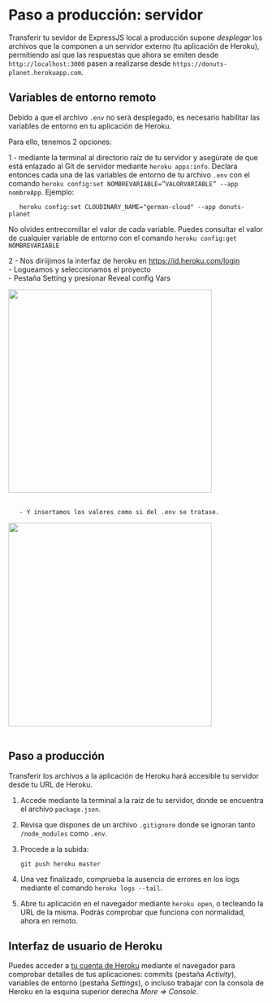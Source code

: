 # Paso a producción: servidor

Transferir tu sevidor de ExpressJS local a producción supone _desplegar_ los archivos que la componen a un servidor externo (tu aplicación de Heroku), permitiendo así que las respuestas que ahora se emiten desde `http://localhost:3000` pasen a realizarse desde `https://donuts-planet.herokuapp.com`.
       
## Variables de entorno remoto

Debido a que el archivo `.env` no será desplegado, es necesario habilitar las variables de entorno en tu aplicación de Heroku.

Para ello, tenemos 2 opciones: 

1 - mediante la terminal al directorio raíz de tu servidor y asegúrate de que está enlazado al Git de servidor mediante `heroku apps:info`. Declara entonces cada una de las variables de entorno de tu archivo `.env` con el comando `heroku config:set NOMBREVARIABLE=”VALORVARIABLE” --app nombreApp`. Ejemplo:

       heroku config:set CLOUDINARY_NAME="german-cloud" --app donuts-planet
  
No olvides entrecomillar el valor de cada variable. Puedes consultar el valor de cualquier variable de entorno con el comando `heroku config:get NOMBREVARIABLE` 

2 - Nos diriijimos la interfaz de heroku en https://id.heroku.com/login <br/>
       - Logueamos y seleccionamos el proyecto <br/>
       - Pestaña Setting y presionar Reveal config Vars<br/>

  <img src="https://res.cloudinary.com/dnpvaaivi/image/upload/v1631632251/Captura_de_pantalla_2021-09-14_a_las_17.02.00_p0ryy8.png" width="400"/><br/><br/>

       - Y insertamos los valores como si del .env se tratase.
  <img src="https://res.cloudinary.com/dnpvaaivi/image/upload/v1631632258/Captura_de_pantalla_2021-09-14_a_las_17.04.10_lafnts.png" width="400"/><br/><br/>


## Paso a producción

Transferir los archivos a la aplicación de Heroku hará accesible tu servidor desde tu URL de Heroku.

1. Accede mediante la terminal a la raíz de tu servidor, donde se encuentra el archivo `package.json`.
2. Revisa que dispones de un archivo `.gitignore` donde se ignoran tanto `/node_modules` como `.env`.
3. Procede a la subida:
       
       git push heroku master

4. Una vez finalizado, comprueba la ausencia de errores en los logs mediante el comando `heroku logs --tail`.
5. Abre tu aplicación en el navegador mediante `heroku open`, o tecleando la URL de la misma. Podrás comprobar que funciona con normalidad, ahora en remoto.

## Interfaz de usuario de Heroku

Puedes acceder a [tu cuenta de Heroku](https://dashboard.heroku.com/apps) mediante el navegador para comprobar detalles de tus aplicaciones: commits (pestaña *Activity*), variables de entorno (pestaña *Settings*), o incluso trabajar con la consola de Heroku en la esquina superior derecha *More => Console*.
